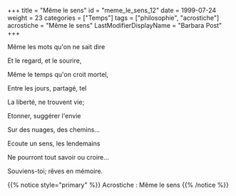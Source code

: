 +++
title = "Même le sens"
id = "meme_le_sens_12"
date = 1999-07-24
weight = 23
categories = ["Temps"]
tags = ["philosophie", "acrostiche"]
acrostiche = "Même le sens"
LastModifierDisplayName = "Barbara Post"
+++

Même les mots qu'on ne sait dire

Et le regard, et le sourire,

Même le temps qu'on croit mortel,

Entre les jours, partagé, tel

La liberté, ne trouvent vie;

Etonner, suggérer l'envie

Sur des nuages, des chemins...

Ecoute un sens, les lendemains

Ne pourront tout savoir ou croire...

Souviens-toi; rêves en mémoire.

{{% notice style="primary" %}}
Acrostiche : Même le sens
{{% /notice %}}
